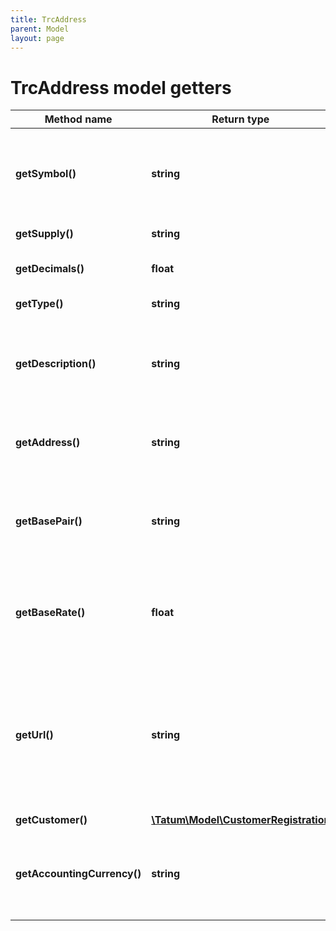```yaml
---
title: TrcAddress
parent: Model
layout: page
---
```


# TrcAddress model getters

Method name | Return type | Description | Notes
------------ | ------------- | ------------- | -------------
**getSymbol()** | **string** | The name of the token; used as an identifier within the Tatum platform and as a currency symbol on the blockchain |
**getSupply()** | **string** | The supply of the token |
**getDecimals()** | **float** | The number of decimal places that the token has |
**getType()** | **string** | The type of the token |
**getDescription()** | **string** | The description of the token; used as a description within the Tatum platform and as a currency name on the blockchain |
**getAddress()** | **string** | The blockchain address to be assigned to the virtual account as a deposit address |
**getBasePair()** | **string** | The base pair for the virtual currency that represents the token; used to calculate the value of a transaction |
**getBaseRate()** | **float** | The exchange rate for the base pair; one unit of the created virtual currency equals 1 unit of <code>basePair</code>*<code>baseRate</code> | [optional] [default to 1]
**getUrl()** | **string** | (TRC-10 tokens only) The URL of the project that the token is created for<br/>Use this parameter only with TRC-10 tokens. Do <b>not</b> use this parameter with TRC-20 tokens. | [optional]
**getCustomer()** | [**\Tatum\Model\CustomerRegistration**](../CustomerRegistration) |  | [optional]
**getAccountingCurrency()** | **string** | The ISO 4217 code of the currency in which all transactions for the created virtual account will be billed | [optional] [default to 'EUR']

